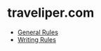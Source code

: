 # traveliper.com
- [General Rules](https://github.com/kevinvn1709/traveliper.com/blob/master/General-Rules.md)
- [Writing Rules](https://github.com/kevinvn1709/traveliper.com/blob/master/General-Rules.md)
